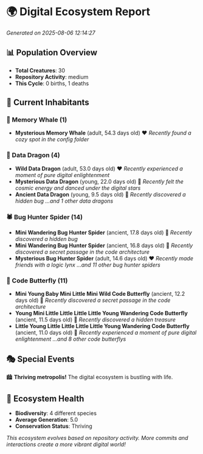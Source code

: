 # 🌍 Digital Ecosystem Report
*Generated on 2025-08-06 12:14:27*

## 📊 Population Overview
- **Total Creatures**: 30
- **Repository Activity**: medium
- **This Cycle**: 0 births, 1 deaths

## 👥 Current Inhabitants

### 🐋 Memory Whale (1)
- **Mysterious Memory Whale** (adult, 54.3 days old) ❤️
  *Recently found a cozy spot in the config folder*

### 🐉 Data Dragon (4)
- **Wild Data Dragon** (adult, 53.0 days old) ❤️
  *Recently experienced a moment of pure digital enlightenment*
- **Mysterious Data Dragon** (young, 22.0 days old) 💚
  *Recently felt the cosmic energy and danced under the digital stars*
- **Ancient Data Dragon** (young, 9.5 days old) 💚
  *Recently discovered a hidden bug*
  *...and 1 other data dragons*

### 🕷️ Bug Hunter Spider (14)
- **Mini Wandering Bug Hunter Spider** (ancient, 17.8 days old) 💛
  *Recently discovered a hidden bug*
- **Mini Wandering Bug Hunter Spider** (ancient, 16.8 days old) 💛
  *Recently discovered a secret passage in the code architecture*
- **Mysterious Bug Hunter Spider** (adult, 14.6 days old) ❤️
  *Recently made friends with a logic lynx*
  *...and 11 other bug hunter spiders*

### 🦋 Code Butterfly (11)
- **Mini Young Baby Mini Little Mini Wild Code Butterfly** (ancient, 12.2 days old) 💛
  *Recently discovered a secret passage in the code architecture*
- **Young Mini Little Little Little Little Young Wandering Code Butterfly** (ancient, 11.5 days old) 💛
  *Recently discovered a hidden treasure*
- **Little Young Little Little Little Little Young Wandering Code Butterfly** (ancient, 11.0 days old) 💛
  *Recently experienced a moment of pure digital enlightenment*
  *...and 8 other code butterflys*

## 🎭 Special Events

🏙️ **Thriving metropolis!** The digital ecosystem is bustling with life.

## 🔬 Ecosystem Health
- **Biodiversity**: 4 different species
- **Average Generation**: 5.0
- **Conservation Status**: Thriving

*This ecosystem evolves based on repository activity. More commits and interactions create a more vibrant digital world!*